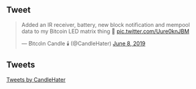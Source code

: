 ## Tweet
<blockquote class="twitter-tweet" data-width="500" data-dnt="true" data-theme="dark">
  <p lang="en" dir="ltr">Added an IR receiver, battery, new block notification and mempool data to my Bitcoin LED matrix thing 🙏 <a href="https://t.co/Uure0knJBM">pic.twitter.com/Uure0knJBM</a></p>&mdash; Bi͛tcoi͛n Candle 🕯️ (@CandleHater) <a href="https://twitter.com/CandleHater/status/1137465906253225984?ref_src=twsrc%5Etfw">June 8, 2019</a>
</blockquote>
<script async src="https://platform.twitter.com/widgets.js" charset="utf-8"></script>

## Tweets
<a class="twitter-timeline" data-width="500" data-dnt="true" data-theme="dark" href="https://twitter.com/CandleHater?ref_src=twsrc%5Etfw">
  Tweets by CandleHater
</a>
<script async src="https://platform.twitter.com/widgets.js" charset="utf-8"></script>
